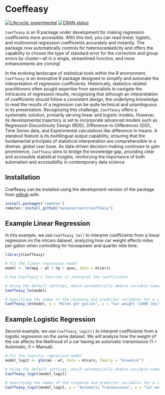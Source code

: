 
<!-- README.md is generated from README.Rmd. Please edit that file -->

# Coeffeasy

<!-- badges: start -->

[![Lifecycle:
experimental](https://img.shields.io/badge/lifecycle-experimental-orange.svg)](https://lifecycle.r-lib.org/articles/stages.html#experimental)
[![CRAN
status](https://www.r-pkg.org/badges/version/metatargetr)](https://CRAN.R-project.org/package=metatargetr)
<!-- badges: end -->

`Coeffeasy` is an R package under development for making regression
coefficients more accessible. With this tool, you can read linear,
logistic, and multinomial regression coefficients accurately and
instantly. The package now automatically controls for heteroscedasticity
and offers the capability to choose the type of standard error for the
correction and group errors by cluster—all in a single, streamlined
function, and more enhancements are coming!

In the evolving landscape of statistical tools within the R environment,
`Coeffeasy` is an innovative R package designed to simplify and automate
the interpretation of regression coefficients. Historically,
statistics-related practitioners often sought expertise from specialists
to navigate the intricacies of regression results, recognizing that
although an interpretation of coefficients should follow a consistent
design, the underlying knowledge to read the results of a regression can
be quite technical and unambiguous in its presentation. Recognizing this
challenge, `Coeffeasy` offers a systematic solution, primarily serving
linear and logistic models. However, its developmental trajectory is set
to incorporate advanced models such as Regression Discontinuity Design
(RDD), Difference-in-Differences (DiD), Time Series data, and
Experimental calculations like difference in means. A standout feature
is its multilingual output capability, ensuring that the fundamental
principles of statistical interpretation are comprehensible to a
diverse, global user base. As data-driven decision-making continues to
gain prominence, `Coeffeasy` aims to bridge the knowledge gap, providing
clear and accessible statistical insights, reinforcing the importance of
both automation and accessibility in contemporary data science.

## Installation

Coeffeasy can be installed using the development version of the package
from [github](https://github.com/your_github_username/Coeffeasy) with:

``` r
install.packages("remotes")
remotes::install_github("mateoservent/Coeffeasy")
```

## Example Linear Regression

In this example, we use `Coeffeasy_lm()` to interpret coefficients from
a linear regression on the mtcars dataset, analyzing how car weight
affects miles per gallon when controlling for horsepower and quarter
mile time.

``` r
library(Coeffeasy)

# Fit the linear regression model
model <- lm(mpg ~ wt + hp + qsec, data = mtcars)

# Use Coeffeasy's function to interpret the coefficients

# Using the default settings, which automatically deduce variable names and use an alpha of 0.05
Coeffeasy_lm(model) 

# Specifying the names of the response and predictor variables for a clearer interpretation, adjusting the significance level, and selecting a longer, more descriptive result
Coeffeasy_lm(model, y = "Miles per gallon", x = "Car weight (1000 lbs)", alpha = 0.01, short = F) 
```

## Example Logistic Regression

Second example, we use `Coeffeasy_logit()` to interpret coefficients
from a logistic regression on the same dataset. We will analyze how the
weight of the car affects the likelihood of a car having an automatic
transmission (1 = Automatic; 0 = Manual).

``` r
# Fit the logistic regression model
model_logit <- glm(am ~ wt, data = mtcars, family = "binomial")

# Using the default settings, which automatically deduce variable names and use an alpha of 0.05
Coeffeasy_logit(model_logit) 

# Specifying the names of the response and predictor variables for a clearer interpretation, and adjusting the significance level
Coeffeasy_logit(model_logit, y = "Automatic Transmission", x = "Car weight (1000 lbs)", alpha = 0.01) 
```
